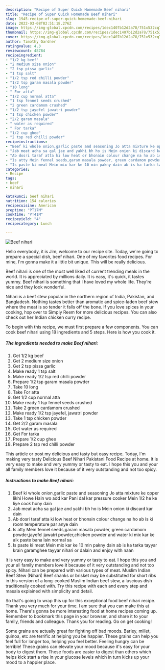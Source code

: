 ```yaml
---
description: "Recipe of Super Quick Homemade Beef nihari"
title: "Recipe of Super Quick Homemade Beef nihari"
slug: 1945-recipe-of-super-quick-homemade-beef-nihari
date: 2022-03-08T02:51:18.276Z
image: https://img-global.cpcdn.com/recipes/1dec1407b12d2a78/751x532cq70/beef-nihari-recipe-main-photo.jpg
thumbnail: https://img-global.cpcdn.com/recipes/1dec1407b12d2a78/751x532cq70/beef-nihari-recipe-main-photo.jpg
cover: https://img-global.cpcdn.com/recipes/1dec1407b12d2a78/751x532cq70/beef-nihari-recipe-main-photo.jpg
author: Timothy Gardner
ratingvalue: 4.3
reviewcount: 48784
recipeingredient:
- "1/2 kg beef"
- "2 medium size onion"
- "2 tsp pissa garlic"
- "1 tsp salt"
- "1/2 tsp red chilli powder"
- "1/2 tsp garam masala powder"
- "10 long"
- " For atta"
- "1/2 cup normal atta"
- "1 tsp fennel seeds crushed"
- "2 green cardamom crushed"
- "1/2 tsp jayefel jawatri powder"
- "1 tsp chicken powder"
- "2/2 garam masala"
- " water as required"
- " For tarka"
- "1/2 cup ghee"
- "2 tsp red chilli powder"
recipeinstructions:
- "Beef ki whole onion,garlic paste and seasoning Jo atta mixture ke opper likhi Howe Hain wo add kar Pani dal kar pressure cooker Mein 1/2 he ke liye cook hony dain"
- "Jab meat acha sa gal jae and yakhi bh ho is Mein onion ki discard kar dain"
- "Ab dosri taraf atta ki low heat or bhonain colour change na ho ab is ki room temperature par anye dain"
- "Is atty Mein fennel seeds,garam masala powder, green cardamom powder,jayefel jawatri powder,chicken powder and water ki mix kar ke aik paste bana lain normal sa"
- "Is paste ki meat Mein mix kar ke 10 min pakny dain ab is ka tarka tayyar krain garamghee tayyar nihari or dalain and enjoy with naan"
categories:
- Recipe
tags:
- beef
- nihari

katakunci: beef nihari 
nutrition: 154 calories
recipecuisine: American
preptime: "PT17M"
cooktime: "PT41M"
recipeyield: "4"
recipecategory: Lunch

---
```



![Beef nihari](https://img-global.cpcdn.com/recipes/1dec1407b12d2a78/751x532cq70/beef-nihari-recipe-main-photo.jpg)

Hello everybody, it is Jim, welcome to our recipe site. Today, we're going to prepare a special dish, beef nihari. One of my favorites food recipes. For mine, I'm gonna make it a little bit unique. This will be really delicious.

Beef nihari is one of the most well liked of current trending meals in the world. It is appreciated by millions daily. It is easy, it's quick, it tastes yummy. Beef nihari is something that I have loved my whole life. They're nice and they look wonderful.

Nihari is a beef stew popular in the northern region of India, Pakistan, and Bangladesh. Nothing tastes better than aromatic and spice-laden beef stew where the meat is so tender it falls off the bone. If you love spices in your cooking, hop over to Simply Reem for more delicious recipes. You can also check out her Indian chicken curry recipe.


To begin with this recipe, we must first prepare a few components. You can cook beef nihari using 18 ingredients and 5 steps. Here is how you cook it.

<!--inarticleads1-->

##### The ingredients needed to make Beef nihari:

1. Get 1/2 kg beef
1. Get 2 medium size onion
1. Get 2 tsp pissa garlic
1. Make ready 1 tsp salt
1. Make ready 1/2 tsp red chilli powder
1. Prepare 1/2 tsp garam masala powder
1. Take 10 long
1. Take  For atta
1. Get 1/2 cup normal atta
1. Make ready 1 tsp fennel seeds crushed
1. Take 2 green cardamom crushed
1. Make ready 1/2 tsp jayefel, jawatri powder
1. Take 1 tsp chicken powder
1. Get 2/2 garam masala
1. Get  water as required
1. Get  For tarka
1. Prepare 1/2 cup ghee
1. Prepare 2 tsp red chilli powder


This article or post my delicious and tasty but easy recipe. Today, I&#39;m making very tasty Delicious Beef Nihari Pakistani Food Recipe at home. It is very easy to make and very yummy or tasty to eat. I hope this you and your all family members love it because of it very outstanding and not too spicy. 

<!--inarticleads2-->

##### Instructions to make Beef nihari:

1. Beef ki whole onion,garlic paste and seasoning Jo atta mixture ke opper likhi Howe Hain wo add kar Pani dal kar pressure cooker Mein 1/2 he ke liye cook hony dain
1. Jab meat acha sa gal jae and yakhi bh ho is Mein onion ki discard kar dain
1. Ab dosri taraf atta ki low heat or bhonain colour change na ho ab is ki room temperature par anye dain
1. Is atty Mein fennel seeds,garam masala powder, green cardamom powder,jayefel jawatri powder,chicken powder and water ki mix kar ke aik paste bana lain normal sa
1. Is paste ki meat Mein mix kar ke 10 min pakny dain ab is ka tarka tayyar krain garamghee tayyar nihari or dalain and enjoy with naan


It is very easy to make and very yummy or tasty to eat. I hope this you and your all family members love it because of it very outstanding and not too spicy. Nihari can be prepared with various types of meat. Muslim Indian Beef Stew (Nihari) Beef shanks or brisket may be substituted for short ribs in this version of a long-cooked Muslim Indian beef stew, a luscious dish traditionally cooked with. Try this recipe with each and every step and masala explained with simplicity and detail. 

So that's going to wrap this up for this exceptional food beef nihari recipe. Thank you very much for your time. I am sure that you can make this at home. There's gonna be more interesting food at home recipes coming up. Remember to bookmark this page in your browser, and share it to your family, friends and colleague. Thank you for reading. Go on get cooking!

Some grains are actually great for fighting off bad moods. Barley, millet, quinoa, etc are terrific at helping you be happier. These grains can help you feel full for longer too, helping you feel better. Feeling hungry can be terrible! These grains can elevate your mood because it's easy for your body to digest them. These foods are easier to digest than others which helps kick start a rise in your glucose levels which in turn kicks up your mood to a happier place.
